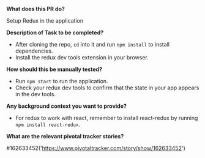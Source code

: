 **What does this PR do?**

Setup Redux in the application

**Description of Task to be completed?**

- After cloning the repo, `cd` into it and run `npm install` to install dependencies.
- Install the redux dev tools extension in your browser.

**How should this be manually tested?**

- Run `npm start` to run the application.
- Check your redux dev tools to confirm that the state in your app appears in the dev tools.

**Any background context you want to provide?**

- For redux to work with react, remember to install react-redux by running `npm install react-redux`.

**What are the relevant pivotal tracker stories?**

#162633452('https://www.pivotaltracker.com/story/show/162633452')
